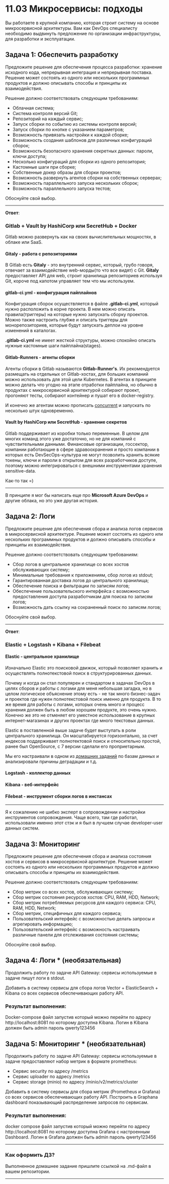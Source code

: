 # 11.03 Микросервисы: подходы

Вы работаете в крупной компанию, которая строит систему на основе микросервисной архитектуры.
Вам как DevOps специалисту необходимо выдвинуть предложение по организации инфраструктуры, для разработки и эксплуатации.


## Задача 1: Обеспечить разработку

Предложите решение для обеспечения процесса разработки: хранение исходного кода, непрерывная интеграция и непрерывная поставка. 
Решение может состоять из одного или нескольких программных продуктов и должно описывать способы и принципы их взаимодействия.

Решение должно соответствовать следующим требованиям:
- Облачная система;
- Система контроля версий Git;
- Репозиторий на каждый сервис;
- Запуск сборки по событию из системы контроля версий;
- Запуск сборки по кнопке с указанием параметров;
- Возможность привязать настройки к каждой сборке;
- Возможность создания шаблонов для различных конфигураций сборок;
- Возможность безопасного хранения секретных данных: пароли, ключи доступа;
- Несколько конфигураций для сборки из одного репозитория;
- Кастомные шаги при сборке;
- Собственные докер образы для сборки проектов;
- Возможность развернуть агентов сборки на собственных серверах;
- Возможность параллельного запуска нескольких сборок;
- Возможность параллельного запуска тестов;

Обоснуйте свой выбор.

---

**Ответ**:

### Gitlab + Vault by HashiCorp или SecretHub + Docker

Gitlab можно развернуть как на своих вычислительных мощностях, в облаке или SaaS. 

#### Gitaly - работа с репозиториями

В Gitlab есть **Gitaly** - это внутренний сервис, который, грубо говоря, отвечает за взаимодействие web-морды(то что все видят) с Git.
**Gitaly** предоставляет API для web, строит хранилища репозиториев используя Git, короче под капотом управляет тем что мы используем.

#### gitlab-ci.yml - конфигурация пайплайнов

Конфигурация сборок осуществляется в файле **.gitlab-ci.yml**, который нужно расположить в корне проекта.
В нем можно описать правила(триггеры) на которые нужно запускать сборку проектов.
Можно также настроить глубже и описать триггеры для монорепозиториев, которые будут запускать деплои на уровне изменений
в каталогах.

**.gitlab-ci.yml** не имеет жесткой структуры, можно спокойно описать нужные кастомные шаги пайплайна(stages).

#### Gitlab-Runners - агенты сборки

Агенты сборки в Gitlab называются **Gitlab-Runner's**. Их рекомендуется размещать на отдельных от Gitlab-хостах, для
больших компаний можно использовать для этой цели Kubernetes. В агентах в принципе можно делать что угодно на этапе
отработки пайплайна, но обычно в продуктах с микросервисной архитектурой собирают проект, прогоняют тесты, собирают контейнер
и пушат его в docker-registry.

И конечно же агентам можно прописать [concurrent](https://docs.gitlab.com/runner/fleet_scaling/) и запускать по 
несколько штук одновременно.

#### Vault by HashiCorp или SecretHub - хранение секретов

Gitlab поддерживает из коробки только переменные. В целом для многих команд этого уже достаточно, но не для компаний с 
чувствительными данными. Финансовые организации, госсектор, компании работающие в сфере здравоохранения и просто компании
в которых есть DevSecOps-культура не могут позволить хранить всякие токены, ключи и пароли в открытом для всех
разработчиков доступе, поэтому можно интегрироваться с внешними инструментами хранения sensitive-data.

Как-то так =)

---

В принципе я мог бы написать еще про **Microsoft Azure DevOps** и другие облака, но это уже другая история.

## Задача 2: Логи

Предложите решение для обеспечения сбора и анализа логов сервисов в микросервисной архитектуре.
Решение может состоять из одного или нескольких программных продуктов и должно описывать способы и принципы их взаимодействия.

Решение должно соответствовать следующим требованиям:
- Сбор логов в центральное хранилище со всех хостов обслуживающих систему;
- Минимальные требования к приложениям, сбор логов из stdout;
- Гарантированная доставка логов до центрального хранилища;
- Обеспечение поиска и фильтрации по записям логов;
- Обеспечение пользовательского интерфейса с возможностью предоставления доступа разработчикам для поиска по записям логов;
- Возможность дать ссылку на сохраненный поиск по записям логов;

Обоснуйте свой выбор.

---

**Ответ**:

### Elastic + Logstash + Kibana + Filebeat

#### Elastic - центральное хранилище

Изначально Elastic это поисковой движок, который позволяет хранить и осуществлять полнотекстовой поиск в структурированных
данных.

Почему и когда он стал популярен и стандартом в задачах DevOps в целях сборов и работы с логами для меня 
небольшая загадка, но в целом логическое объяснение этому есть - не так много бизнес-задач и проектов где нужен полнотекстовой
поиск именно для продукта. В то же время для работы с логами, которых очень много и процесс хранения должен быть в любом
хорошем продукте, это очень нужно. Конечно же это не отменяет его уместное использование в крупных интернет-магазинах и 
других проектах где много текстовых данных.

Elastic в поставленной выше задаче будет выступать в роли центрального хранилища. Он масштабируется горизонтально,
за счет индексов поддерживает полнотектовой поиск и относительно простой, ранее был OpenSource, с 7 версии сделали его проприетарным.

Мы его настраивали в одном из [домашних заданий](https://github.com/sahaviev/netology-devops/blob/master/2-virt-homeworks/6.5-ELASTICSEARCH/6.5-ELASTICSEARCH.md)
по базам данных и анализировали причины деградации и т.д.

#### Logstash - коллектор данных

#### Kibana - веб-интерфейс

#### Filebeat - инструмент сборки логов в инстансах

---

Я к сожалению не шибко эксперт в сопровождении и настройки инструментов сопровождения. 
Чаще всего, там где работал, использовали именно этот стэк и я был в лучшем случае developer-user данных систем.


## Задача 3: Мониторинг

Предложите решение для обеспечения сбора и анализа состояния хостов и сервисов в микросервисной архитектуре.
Решение может состоять из одного или нескольких программных продуктов и должно описывать способы и принципы их взаимодействия.

Решение должно соответствовать следующим требованиям:
- Сбор метрик со всех хостов, обслуживающих систему;
- Сбор метрик состояния ресурсов хостов: CPU, RAM, HDD, Network;
- Сбор метрик потребляемых ресурсов для каждого сервиса: CPU, RAM, HDD, Network;
- Сбор метрик, специфичных для каждого сервиса;
- Пользовательский интерфейс с возможностью делать запросы и агрегировать информацию;
- Пользовательский интерфейс с возможность настраивать различные панели для отслеживания состояния системы;

Обоснуйте свой выбор.

## Задача 4: Логи * (необязательная)

Продолжить работу по задаче API Gateway: сервисы используемые в задаче пишут логи в stdout. 

Добавить в систему сервисы для сбора логов Vector + ElasticSearch + Kibana со всех сервисов обеспечивающих работу API.

### Результат выполнения: 

Docker-compose файл запустив который можно перейти по адресу http://localhost:8081 по которому доступна Kibana.
Логин в Kibana должен быть admin пароль qwerty123456


## Задача 5: Мониторинг * (необязательная)

Продолжить работу по задаче API Gateway: сервисы используемые в задаче предоставляют набор метрик в формате prometheus:

- Сервис security по адресу /metrics
- Сервис uploader по адресу /metrics
- Сервис storage (minio) по адресу /minio/v2/metrics/cluster

Добавить в систему сервисы для сбора метрик (Prometheus и Grafana) со всех сервисов обеспечивающих работу API.
Построить в Graphana dashboard показывающий распределение запросов по сервисам.

### Результат выполнения: 

docker compose файл запустив который можно перейти по адресу http://localhost:8081 по которому доступна Grafana с настроенным Dashboard.
Логин в Grafana должен быть admin пароль qwerty123456

---

### Как оформить ДЗ?

Выполненное домашнее задание пришлите ссылкой на .md-файл в вашем репозитории.

---